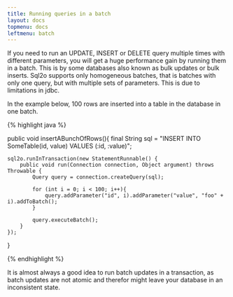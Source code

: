 ```yaml
---
title: Running queries in a batch
layout: docs
topmenu: docs
leftmenu: batch
---
```


If you need to run an UPDATE, INSERT or DELETE query multiple times with different parameters, you will get a huge
performance gain by running them in a batch. This is by some databases also known as bulk updates or bulk inserts. Sql2o
supports only homogeneous batches, that is batches with only one query, but with multiple sets of parameters. This is
due to limitations in jdbc.

In the example below, 100 rows are inserted into a table in the database in one batch.

{% highlight java %}

public void insertABunchOfRows(){
    final String sql = "INSERT INTO SomeTable(id, value) VALUES (:id, :value)";

    sql2o.runInTransaction(new StatementRunnable() {
        public void run(Connection connection, Object argument) throws Throwable {
            Query query = connection.createQuery(sql);

            for (int i = 0; i < 100; i++){
                query.addParameter("id", i).addParameter("value", "foo" + i).addToBatch();
            }

            query.executeBatch();
        }
    });
}

{% endhighlight %}

It is almost always a good idea to run batch updates in a transaction, as batch updates are not atomic and therefor
might leave your database in an inconsistent state.
